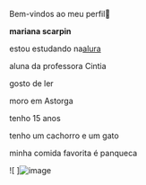 Bem-vindos ao meu perfil🩷

**mariana scarpin**

estou estudando na[alura](https://www.alura.com.br/)

aluna da professora Cintia

gosto de ler

moro em Astorga

tenho 15 anos 

tenho um cachorro e um gato

minha comida favorita é panqueca 

![ ]![image](https://github.com/user-attachments/assets/e3196574-f9e8-4ec3-b041-2ecddb430a5d)
